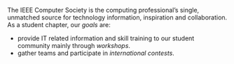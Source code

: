 The IEEE Computer Society is the computing professional’s single, unmatched source for technology information, inspiration and collaboration.
As a student chapter, our *goals* are: 

* provide IT related information and skill training to our student community mainly through *workshops*.
* gather teams and participate in *international contests*.